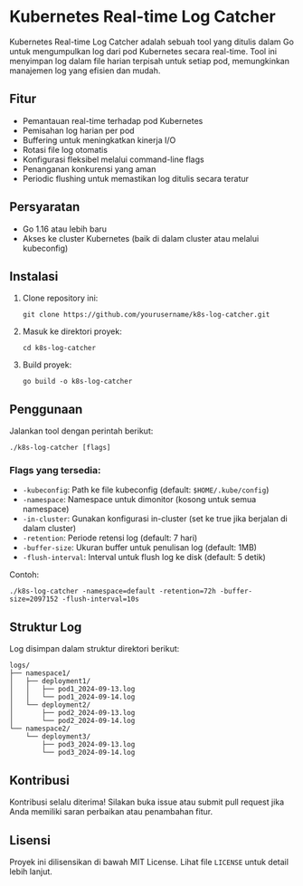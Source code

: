 # Kubernetes Real-time Log Catcher

Kubernetes Real-time Log Catcher adalah sebuah tool yang ditulis dalam Go untuk mengumpulkan log dari pod Kubernetes secara real-time. Tool ini menyimpan log dalam file harian terpisah untuk setiap pod, memungkinkan manajemen log yang efisien dan mudah.

## Fitur

- Pemantauan real-time terhadap pod Kubernetes
- Pemisahan log harian per pod
- Buffering untuk meningkatkan kinerja I/O
- Rotasi file log otomatis
- Konfigurasi fleksibel melalui command-line flags
- Penanganan konkurensi yang aman
- Periodic flushing untuk memastikan log ditulis secara teratur

## Persyaratan

- Go 1.16 atau lebih baru
- Akses ke cluster Kubernetes (baik di dalam cluster atau melalui kubeconfig)

## Instalasi

1. Clone repository ini:
   ```
   git clone https://github.com/yourusername/k8s-log-catcher.git
   ```

2. Masuk ke direktori proyek:
   ```
   cd k8s-log-catcher
   ```

3. Build proyek:
   ```
   go build -o k8s-log-catcher
   ```

## Penggunaan

Jalankan tool dengan perintah berikut:

```
./k8s-log-catcher [flags]
```

### Flags yang tersedia:

- `-kubeconfig`: Path ke file kubeconfig (default: `$HOME/.kube/config`)
- `-namespace`: Namespace untuk dimonitor (kosong untuk semua namespace)
- `-in-cluster`: Gunakan konfigurasi in-cluster (set ke true jika berjalan di dalam cluster)
- `-retention`: Periode retensi log (default: 7 hari)
- `-buffer-size`: Ukuran buffer untuk penulisan log (default: 1MB)
- `-flush-interval`: Interval untuk flush log ke disk (default: 5 detik)

Contoh:

```
./k8s-log-catcher -namespace=default -retention=72h -buffer-size=2097152 -flush-interval=10s
```

## Struktur Log

Log disimpan dalam struktur direktori berikut:

```
logs/
├── namespace1/
│   ├── deployment1/
│   │   ├── pod1_2024-09-13.log
│   │   └── pod1_2024-09-14.log
│   └── deployment2/
│       ├── pod2_2024-09-13.log
│       └── pod2_2024-09-14.log
└── namespace2/
    └── deployment3/
        ├── pod3_2024-09-13.log
        └── pod3_2024-09-14.log
```

## Kontribusi

Kontribusi selalu diterima! Silakan buka issue atau submit pull request jika Anda memiliki saran perbaikan atau penambahan fitur.

## Lisensi

Proyek ini dilisensikan di bawah MIT License. Lihat file `LICENSE` untuk detail lebih lanjut.
